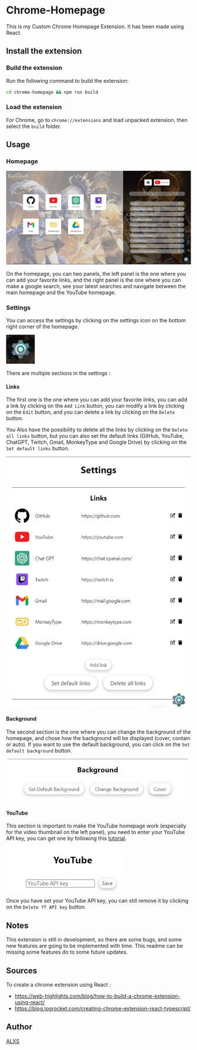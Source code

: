# Chrome-Homepage
This is my Custom Chrome Homepage Extension. It has been made using React.

## Install the extension

### Build the extension

Run the following command to build the extension:

```bash
cd chrome-homepage && npm run build
```

### Load the extension

For Chrome, go to `chrome://extensions` and load unpacked extension, then select the `build` folder.

## Usage

### Homepage

![](images/2023-12-04-14-03-53.png)

On the homepage, you can two panels, the left panel is the one where you can add your favorite links, and the right panel is the one where you can make a google search, see your latest searches and navigate between the main homepage and the YouTube homepage.

### Settings

You can access the settings by clicking on the settings icon on the bottom right corner of the homepage.

![](images/2023-12-04-14-06-30.png)

There are multiple sections in the settings : 

#### Links

The first one is the one where you can add your favorite links, you can add a link by clicking on the `Add Link` button, you can modify a link by clicking on the `Edit` button, and you can delete a link by clicking on the `Delete` button.

You Also have the possibility to delete all the links by clicking on the `Delete all links` button, but you can also set the default links (GitHub, YouTube, ChatGPT, Twitch, Gmail, MonkeyType and Google Drive) by clicking on the `Set default links` button.

![](images/2023-12-04-14-08-25.png)

#### Background

The second section is the one where you can change the background of the homepage, and chose how the background will be displayed (cover, contain or auto). If you want to use the default background, you can click on the `Set default background` button.

![](images/2023-12-04-14-13-52.png)

#### YouTube

This section is important to make the YouTube homepage work (especially for the video thumbnail on the left panel), you need to enter your YouTube API key, you can get one by following this [tutorial](https://developers.google.com/youtube/v3/getting-started).

![](images/2023-12-04-14-15-37.png)

Once you have set your YouTube API key, you can still remove it by clicking on the `Delete YT API key` button.

## Notes

This extension is still in development, so there are some bugs, and some new features are going to be implemented with time. This readme can be missing some features do to some future updates.

## Sources 

To create a chrome extension using React :

- https://web-highlights.com/blog/how-to-build-a-chrome-extension-using-react/
- https://blog.logrocket.com/creating-chrome-extension-react-typescript/

## Author 
[ALXS](https://github.com/ALXS-GitHub)